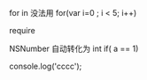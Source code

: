 for in 没法用 for(var i=0 ; i < 5; i++)

require

NSNumber 自动转化为 int
if( a == 1)

console.log('cccc');

